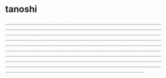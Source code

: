 # tanoshi
..........................................................................................................................................................................................................................................................................................................................................................................................................................................................................................................................................................................................................................................................................................................................................................................................................................................................................................................................................................................................................................................................................................................................................................................................................................................................................